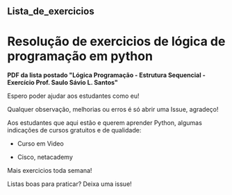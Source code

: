 ## Lista_de_exercicios

 # Resolução de exercicios de lógica de programação em python
 
 **PDF da lista postado "Lógica Programação - Estrutura Sequencial - Exercício Prof. Saulo Sávio L. Santos"**
 
 Espero poder ajudar aos estudantes como eu! 
 
 Qualquer observação, melhorias ou erros é só abrir uma Issue, agradeço! 
 
 Aos estudantes que aqui estão e querem aprender Python, algumas indicações de cursos gratuitos e de qualidade: 
 
 - Curso em Video 
 
 - Cisco, netacademy 
 
 Mais exercicios toda semana! 
 
 Listas boas para praticar? Deixa uma issue! 
 
